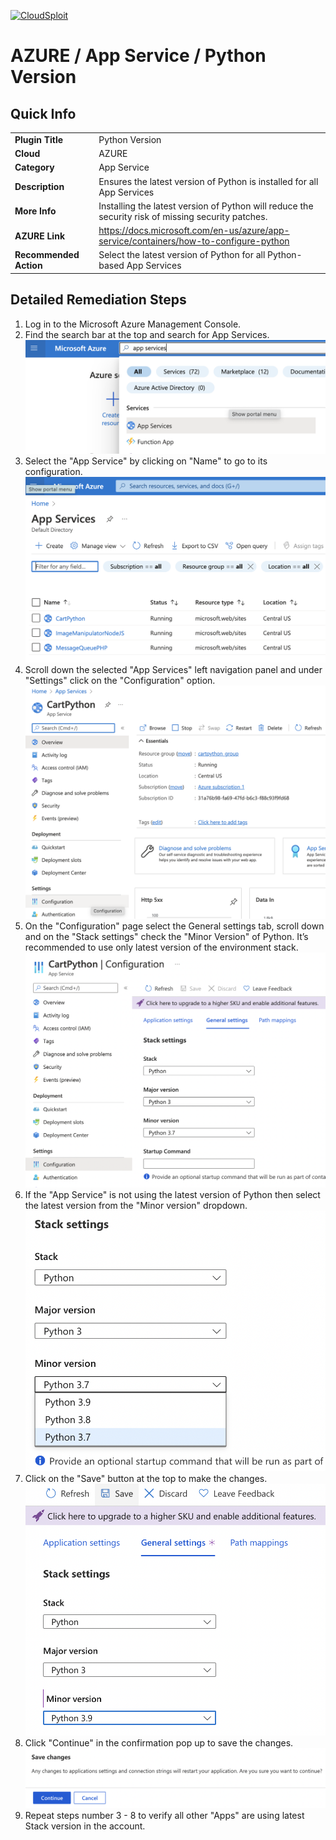 [![CloudSploit](https://cloudsploit.com/img/logo-new-big-text-100.png "CloudSploit")](https://cloudsploit.com)

# AZURE / App Service / Python Version

## Quick Info

| | |
|-|-|
| **Plugin Title** | Python Version |
| **Cloud** | AZURE |
| **Category** | App Service |
| **Description** | Ensures the latest version of Python is installed for all App Services |
| **More Info** | Installing the latest version of Python will reduce the security risk of missing security patches. |
| **AZURE Link** | https://docs.microsoft.com/en-us/azure/app-service/containers/how-to-configure-python |
| **Recommended Action** | Select the latest version of Python for all Python-based App Services |

## Detailed Remediation Steps

1. Log in to the Microsoft Azure Management Console.
2. Find the search bar at the top and search for App Services. </br> <img src="/resources/azure/appservice/python-version/step2.png"/>
3. Select the "App Service" by clicking on "Name" to go to its configuration.</br> <img src="/resources/azure/appservice/python-version/step3.png"/>
4. Scroll down the selected "App Services" left navigation panel and under "Settings" click on the "Configuration" option.</br> <img src="/resources/azure/appservice/python-version/step4.png"/>
5. On the "Configuration" page select the General settings tab, scroll down and on the "Stack settings" check the "Minor Version" of Python. It’s recommended to use only latest version of the environment stack.</br> <img src="/resources/azure/appservice/python-version/step5.png"/>
6. If the "App Service" is not using the latest version of Python then select the latest version from the "Minor version" dropdown.</br> <img src="/resources/azure/appservice/python-version/step6.png"/>
7. Click on the "Save" button at the top to make the changes.</br> <img src="/resources/azure/appservice/python-version/step7.png"/>
8. Click "Continue" in the confirmation pop up to save the changes.</br> <img src="/resources/azure/appservice/python-version/step8.png"/>
9. Repeat steps number 3 - 8 to verify all other "Apps" are using latest Stack version in the account.</br>

